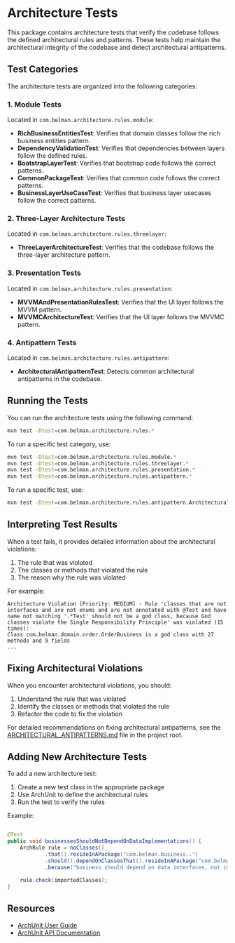 # Architecture Tests

This package contains architecture tests that verify the codebase follows the defined architectural rules and patterns.
These tests help maintain the architectural integrity of the codebase and detect architectural antipatterns.

## Test Categories

The architecture tests are organized into the following categories:

### 1. Module Tests

Located in `com.belman.architecture.rules.module`:

- **RichBusinessEntitiesTest**: Verifies that domain classes follow the rich business entities pattern.
- **DependencyValidationTest**: Verifies that dependencies between layers follow the defined rules.
- **BootstrapLayerTest**: Verifies that bootstrap code follows the correct patterns.
- **CommonPackageTest**: Verifies that common code follows the correct patterns.
- **BusinessLayerUseCaseTest**: Verifies that business layer usecases follow the correct patterns.

### 2. Three-Layer Architecture Tests

Located in `com.belman.architecture.rules.threelayer`:

- **ThreeLayerArchitectureTest**: Verifies that the codebase follows the three-layer architecture pattern.

### 3. Presentation Tests

Located in `com.belman.architecture.rules.presentation`:

- **MVVMAndPresentationRulesTest**: Verifies that the UI layer follows the MVVM pattern.
- **MVVMCArchitectureTest**: Verifies that the UI layer follows the MVVMC pattern.

### 4. Antipattern Tests

Located in `com.belman.architecture.rules.antipattern`:

- **ArchitecturalAntipatternTest**: Detects common architectural antipatterns in the codebase.

## Running the Tests

You can run the architecture tests using the following command:

```bash
mvn test -Dtest=com.belman.architecture.rules.*
```

To run a specific test category, use:

```bash
mvn test -Dtest=com.belman.architecture.rules.module.*
mvn test -Dtest=com.belman.architecture.rules.threelayer.*
mvn test -Dtest=com.belman.architecture.rules.presentation.*
mvn test -Dtest=com.belman.architecture.rules.antipattern.*
```

To run a specific test, use:

```bash
mvn test -Dtest=com.belman.architecture.rules.antipattern.ArchitecturalAntipatternTest
```

## Interpreting Test Results

When a test fails, it provides detailed information about the architectural violations:

1. The rule that was violated
2. The classes or methods that violated the rule
3. The reason why the rule was violated

For example:

```
Architecture Violation [Priority: MEDIUM] - Rule 'classes that are not interfaces and are not enums and are not annotated with @Test and have name not matching '.*Test' should not be a god class, because God classes violate the Single Responsibility Principle' was violated (15 times):
Class com.belman.domain.order.OrderBusiness is a god class with 27 methods and 9 fields
...
```

## Fixing Architectural Violations

When you encounter architectural violations, you should:

1. Understand the rule that was violated
2. Identify the classes or methods that violated the rule
3. Refactor the code to fix the violation

For detailed recommendations on fixing architectural antipatterns, see
the [ARCHITECTURAL_ANTIPATTERNS.md](../../../../../../../../ARCHITECTURAL_ANTIPATTERNS.md) file in the project root.

## Adding New Architecture Tests

To add a new architecture test:

1. Create a new test class in the appropriate package
2. Use ArchUnit to define the architectural rules
3. Run the test to verify the rules

Example:

```java

@Test
public void businessesShouldNotDependOnDataImplementations() {
    ArchRule rule = noClasses()
            .that().resideInAPackage("com.belman.business..")
            .should().dependOnClassesThat().resideInAPackage("com.belman.data.persistence..")
            .because("business should depend on data interfaces, not implementations");

    rule.check(importedClasses);
}
```

## Resources

- [ArchUnit User Guide](https://www.archunit.org/userguide/html/000_Index.html)
- [ArchUnit API Documentation](https://javadoc.io/doc/com.tngtech.archunit/archunit/latest/index.html)
